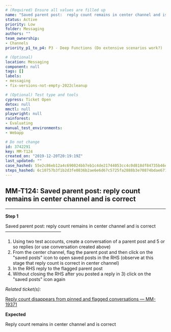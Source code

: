 ```yaml
---
# (Required) Ensure all values are filled up
name: "Saved parent post:  reply count remains in center channel and is correct"
status: Active
priority: Low
folder: Messaging
authors: ""
team_ownership: 
- Channels
priority_p1_to_p4: P3 - Deep Functions (Do extensive scenarios work?)

# (Optional)
location: Messaging
component: null
tags: []
labels: 
- messaging
- fix-versions-not-empty-2022cleanup

# (Optional) Test type and tools
cypress: Ticket Open
detox: null
mmctl: null
playwright: null
rainforest: 
- Evaluating
manual_test_environments: 
- Webapp

# Do not change
id: 3742291
key: MM-T124
created_on: "2019-12-20T20:19:19Z"
last_updated: ""
case_hashed: 55e2c86eb12a4c690824bb7eb1c4de21744053cc4c0d818df84735b46e754c876aec59b58b8597b3feabfd1a39fb42cc
steps_hashed: 6c10757b3f1b2d3fe0836b2ae6e6d67c5725fa2888b3e70874bdae67179a55487674343c861cd140b354b7ee0041832c
---
```


<!-- (Auto-generated) Based on frontmatter's "key" and "name" -->

## MM-T124: Saved parent post: reply count remains in center channel and is correct

---

**Step 1**

Saved parent post: reply count remains in center channel and is correct\
–––––––––––––––––––––––––

1. Using two test accounts, create a conversation of a parent post and 5 or so replies (or use conversation created above)
2. From the center channel, flag the parent post and then click on the "saved posts" icon to open saved posts in the RHS (observe at this stage that reply count is correct in center channel)
3. In the RHS reply to the flagged parent post
4. Without closing the RHS after you posted a reply in 3) click on the "saved posts" icon again

_Related ticket(s):_

[Reply count disappears from pinned and flagged conversations — MM-19371](https://mattermost.atlassian.net/browse/MM-19371)

**Expected**

Reply count remains in center channel and is correct

